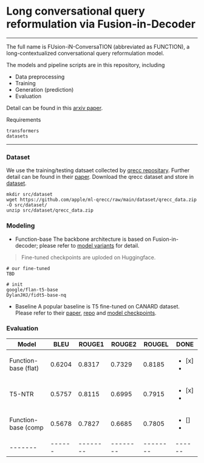 # Long conversational query reformulation via Fusion-in-Decoder
---
The full name is FUsion-iN-ConversaTION (abbreviated as FUNCTION), a long-contextualized conversational query reformulation model. 

The models and pipeline scripts are in this repository, including
* Data preprocessing
* Training
* Generation (prediction)
* Evaluation

Detail can be found in this [arxiv paper](#).

Requirements
```
transformers
datasets
```

---
### Dataset
We use the training/testing datsaet collected by [qrecc repositary](https://github.com/apple/ml-qrecc/tree/main). 
Further detail can be found in their [paper](https://arxiv.org/abs/2010.04898).
Download the qrecc dataset and store in [dataset](src/dataset/).
```
mkdir src/dataset
wget https://github.com/apple/ml-qrecc/raw/main/dataset/qrecc_data.zip -O src/dataset/
unzip src/dataset/qrecc_data.zip
```
### Modeling
- Function-base
The backbone architecture is based on Fusion-in-decoder; please refer to [model variants](src/models/) for detail.

> Fine-tuned checkpoints are uploded on Huggingface.
```
# our fine-tuned
TBD

# init
google/flan-t5-base
DylanJHJ/fidt5-base-nq
```

- Baseline
A popular baseline is T5 fine-tuned on CANARD dataset. Please refer to their [paper](#), [repo](#) and [model checkpoints](castorini/t5-base-canard).


### Evaluation
| Model | BLEU | ROUGE1 | ROUGE2 | ROUGEL | DONE |
|-------|------|--------|--------|--------|------|
| Function-base (flat) | 0.6204 | 0.8317 | 0.7329 | 0.8185 | <ul><li>[x]</li><li> | 
| T5-NTR               | 0.5757 | 0.8115 | 0.6995 | 0.7915 | <ul><li>[x]</li><li> | 
| Function-base (comp  | 0.5678 | 0.7827 | 0.6685 | 0.7805 | <ul><li>[]</li><li> | 
|-------|------|--------|--------|--------|------|

